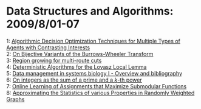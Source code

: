 # Data Structures and Algorithms: 2009/8/01-07  
1: [Algorithmic Decision Optimization Techniques for Multiple Types of  Agents with Contrasting Interests](https://doi.org/10.48550/arXiv.0908.0060)  
2: [On Bijective Variants of the Burrows-Wheeler Transform](https://doi.org/10.48550/arXiv.0908.0239)  
3: [Region growing for multi-route cuts](https://doi.org/10.48550/arXiv.0908.0350)  
4: [Deterministic Algorithms for the Lovasz Local Lemma](https://doi.org/10.48550/arXiv.0908.0375)  
5: [Data management in systems biology I - Overview and bibliography](https://doi.org/10.48550/arXiv.0908.0411)  
6: [On integers as the sum of a prime and a $k$-th power](https://doi.org/10.48550/arXiv.0908.0554)  
7: [Online Learning of Assignments that Maximize Submodular Functions](https://doi.org/10.48550/arXiv.0908.0772)  
8: [Approximating the Statistics of various Properties in Randomly Weighted  Graphs](https://doi.org/10.48550/arXiv.0908.0968)  